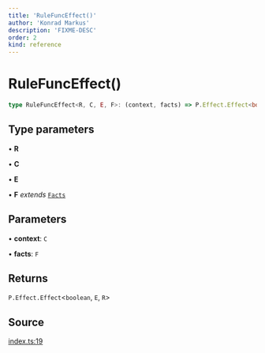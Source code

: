 ```yaml
---
title: 'RuleFuncEffect()'
author: 'Konrad Markus'
description: 'FIXME-DESC'
order: 2
kind: reference
---
```


# RuleFuncEffect()

```ts
type RuleFuncEffect<R, C, E, F>: (context, facts) => P.Effect.Effect<boolean, E, R>;
```

## Type parameters

• **R**

• **C**

• **E**

• **F** _extends_ [`Facts`](/projects/konkerdev-tiny-rules-fp/reference/type-aliases/facts)

## Parameters

• **context**: `C`

• **facts**: `F`

## Returns

`P.Effect.Effect`\<`boolean`, `E`, `R`\>

## Source

[index.ts:19](https://github.com/konkerdotdev/tiny-rules-fp/blob/fcc48fe23550c06b9079db840fa9b2e3d8cffc09/src/index.ts#L19)

